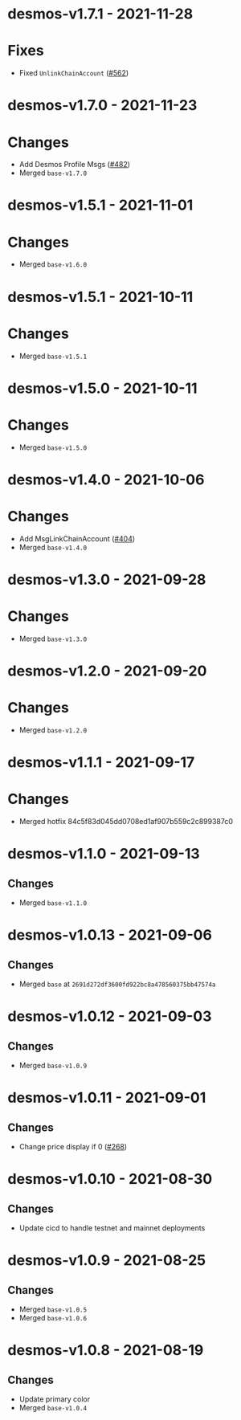 # desmos-v1.7.1 - 2021-11-28

# Fixes
- Fixed `UnlinkChainAccount` ([\#562](https://github.com/forbole/big-dipper-2.0-cosmos/issues/562))
# desmos-v1.7.0 - 2021-11-23

# Changes
- Add Desmos Profile Msgs ([\#482](https://github.com/forbole/big-dipper-2.0-cosmos/issues/482))
- Merged `base-v1.7.0`

# desmos-v1.5.1 - 2021-11-01

# Changes
- Merged `base-v1.6.0`

# desmos-v1.5.1 - 2021-10-11

# Changes
- Merged `base-v1.5.1`

# desmos-v1.5.0 - 2021-10-11

# Changes
- Merged `base-v1.5.0`

# desmos-v1.4.0 - 2021-10-06

# Changes
- Add MsgLinkChainAccount ([\#404](https://github.com/forbole/big-dipper-2.0-cosmos/issues/404))
- Merged `base-v1.4.0`
# desmos-v1.3.0 - 2021-09-28

# Changes
- Merged `base-v1.3.0`

# desmos-v1.2.0 - 2021-09-20

# Changes
- Merged `base-v1.2.0`
# desmos-v1.1.1 - 2021-09-17

# Changes
- Merged hotfix 84c5f83d045dd0708ed1af907b559c2c899387c0

# desmos-v1.1.0 - 2021-09-13

## Changes
- Merged `base-v1.1.0`

# desmos-v1.0.13 - 2021-09-06

## Changes
- Merged `base` at `2691d272df3600fd922bc8a478560375bb47574a`

# desmos-v1.0.12 - 2021-09-03

## Changes
- Merged `base-v1.0.9`

# desmos-v1.0.11 - 2021-09-01

## Changes
- Change price display if 0 ([\#268](https://github.com/forbole/big-dipper-2.0-cosmos/issues/268))

# desmos-v1.0.10 - 2021-08-30

## Changes
- Update cicd to handle testnet and mainnet deployments

# desmos-v1.0.9 - 2021-08-25

## Changes
- Merged `base-v1.0.5`
- Merged `base-v1.0.6`

# desmos-v1.0.8 - 2021-08-19

## Changes
- Update primary color
- Merged `base-v1.0.4`
